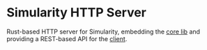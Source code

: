 # Simularity HTTP Server

Rust-based HTTP server for Simularity, embedding the [core lib](../core/README.md) and providing a REST-based API for the [client](../client/README.md).
